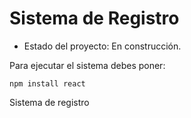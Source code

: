 <h1> Sistema de Registro</h1>

- Estado del proyecto: En construcción.

Para ejecutar el sistema debes poner:

```npm install react```

Sistema de registro 
